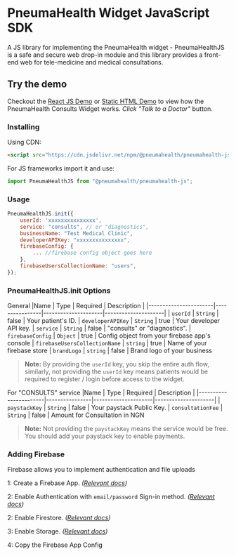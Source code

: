 # PneumaHealth Widget JavaScript SDK

A JS library for implementing the PneumaHealth widget - PneumaHealthJS is a safe and secure web drop-in module and this library provides a front-end web for tele-medicine and medical consultations.

## Try the demo

Checkout the [React JS Demo](https://replit.com/@PneumaCare/PneumaHealthJS-ReactJS-Demo) or [Static HTML Demo](https://replit.com/@PneumaCare/PneumaHealthJS-HTML-Demo) to view how the PneumaHealth Consults Widget works. _Click "Talk to a Doctor"_ button.

### Installing

Using CDN:

```html
<script src="https://cdn.jsdelivr.net/npm/@pneumahealth/pneumahealth-js@1.1.15/dist/bundle.js"></script>
```

For JS frameworks import it and use:

```js
import PneumaHealthJS from "@pneumahealth/pneumahealth-js";
```

### Usage

```js
PneumaHealthJS.init({
    userId: 'xxxxxxxxxxxxxxx',
    service: "consults", // or "diagnostics",
    businessName: "Test Medical Clinic",
    developerAPIKey: "xxxxxxxxxxxxxxx",
    firebaseConfig: {
        ... //firebase config object goes here
    },
    firebaseUsersCollectionName: "users",
});
```

### PneumaHealthJS.init Options

General
|Name | Type | Required | Description |
|-----------------------|----------------|---------------------|---------------------|
| `userId` | `String` | false | Your patient's ID.
| `developerAPIKey` | `String` | true | Your developer API key.
| `service` | `String` | false | "consults" or "diagnostics".
| `firebaseConfig` | `Object` | true | Config object from your firebase app's console
| `firebaseUsersCollectionName` | `string` | true | Name of your firebase store
| `brandLogo` | `string` | false | Brand logo of your business

> **Note:** By providing the `userId` key, you skip the entire auth flow, similarly, not providing the `userId` key means patients would be required to register / login before access to the widget.

For "CONSULTS" service
|Name | Type | Required | Description |
|-----------------------|----------------|---------------------|---------------------|
| `paystackKey` | `String` | false | Your paystack Public Key.
| `consultationFee` | `String` | false | Amount for Consultation in NGN

> **Note:** Not providing the `paystackKey` means the service would be free. You should add your paystack key to enable payments.

### Adding Firebase

Firebase allows you to implement authentication and file uploads

1: Create a Firebase App. _([Relevant docs](https://cloud.google.com/firestore/docs/create-database-web-mobile-client-library))_

2: Enable Authentication with `email/password` Sign-in method. _([Relevant docs](https://cloud.google.com/appengine/docs/legacy/standard/python/authenticating-users-firebase-appengine))_

2: Enable Firestore. _([Relevant docs](https://cloud.google.com/firestore/docs/create-database-web-mobile-client-library))_

3: Enable Storage. _([Relevant docs](https://firebase.google.com/docs/storage))_

4: Copy the Firebase App Config
